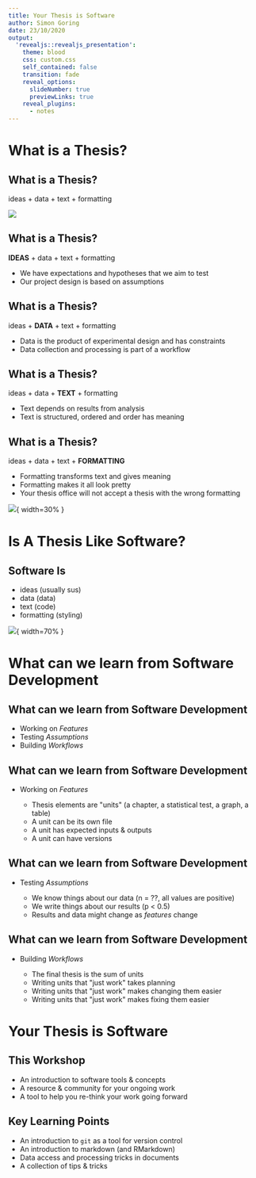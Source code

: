 ```yaml
---
title: Your Thesis is Software
author: Simon Goring
date: 23/10/2020
output:
  'revealjs::revealjs_presentation':
    theme: blood
    css: custom.css
    self_contained: false
    transition: fade
    reveal_options:
      slideNumber: true
      previewLinks: true
    reveal_plugins:
      - notes
---
```


# What is a Thesis?

## What is a Thesis?

ideas + data + text + formatting

![](../images/ideapipeline.svg)

## What is a Thesis?

**IDEAS** + data + text + formatting

- We have expectations and hypotheses that we aim to test
- Our project design is based on assumptions

## What is a Thesis?

ideas + **DATA** + text + formatting

- Data is the product of experimental design and has constraints
- Data collection and processing is part of a workflow

## What is a Thesis?

ideas + data + **TEXT** + formatting

- Text depends on results from analysis
- Text is structured, ordered and order has meaning

## What is a Thesis?

ideas + data + text + **FORMATTING**

- Formatting transforms text and gives meaning
- Formatting makes it all look pretty
- Your thesis office will not accept a thesis with the wrong formatting

![](../images/thick-book.jpg){ width=30% }

# Is A Thesis Like Software?

## Software Is

- ideas (usually sus)
- data (data)
- text (code)
- formatting (styling)

![](../images/Floppy_disk_2009_G1.jpg){ width=70% }

# What can we learn from Software Development

## What can we learn from Software Development

- Working on _Features_
- Testing _Assumptions_
- Building _Workflows_

## What can we learn from Software Development

- Working on _Features_

  - Thesis elements are "units" (a chapter, a statistical test, a graph, a table)
  - A unit can be its own file
  - A unit has expected inputs & outputs
  - A unit can have versions

## What can we learn from Software Development

- Testing _Assumptions_

  - We know things about our data (n = ??, all values are positive)
  - We write things about our results (p < 0.5)
  - Results and data might change as _features_ change

## What can we learn from Software Development

- Building _Workflows_

  - The final thesis is the sum of units
  - Writing units that "just work" takes planning
  - Writing units that "just work" makes changing them easier
  - Writing units that "just work" makes fixing them easier

# Your Thesis is Software

## This Workshop

- An introduction to software tools & concepts
- A resource & community for your ongoing work
- A tool to help you re-think your work going forward

## Key Learning Points

- An introduction to `git` as a tool for version control
- An introduction to markdown (and RMarkdown)
- Data access and processing tricks in documents
- A collection of tips & tricks
